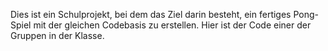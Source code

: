 Dies ist ein Schulprojekt, bei dem das Ziel darin besteht, ein fertiges Pong-Spiel mit der gleichen Codebasis zu erstellen.
Hier ist der Code einer der Gruppen in der Klasse.
